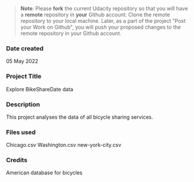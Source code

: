>**Note**: Please **fork** the current Udacity repository so that you will have a **remote** repository in **your** Github account. Clone the remote repository to your local machine. Later, as a part of the project "Post your Work on Github", you will push your proposed changes to the remote repository in your Github account.

### Date created
05 May 2022

### Project Title
Explore BikeShareDate data

### Description
This project analyses the data of all  bicycle sharing services.

### Files used
Chicago.csv
Washington.csv
new-york-city.csv

### Credits
American database for bicycles

